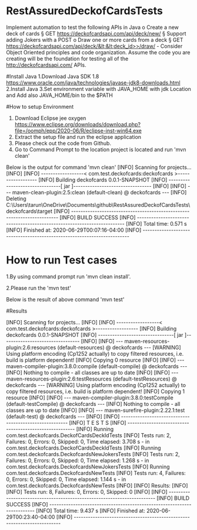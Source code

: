 # RestAssuredDeckofCardsTests
Implement automation to test the following APIs in Java  o   Create a new deck of cards  §  GET https://deckofcardsapi.com/api/deck/new/  §  Support adding Jokers with a POST  o   Draw one or more cards from a deck  §  GET https://deckofcardsapi.com/api/deck/&lt;&lt;deck_id>>/draw/  -          Consider Object Oriented principles and code organization. Assume the code you are creating will be the foundation for testing all of the http://deckofcardsapi.com/ APIs.

#Install Java
1.Download Java SDK 1.8 https://www.oracle.com/java/technologies/javase-jdk8-downloads.html
2.Install Java
3.Set environment variable with JAVA_HOME with jdk Location and Add also JAVA_HOME/bin to the $PATH

#How to setup Environment
1. Download Eclipse jee oxygen https://www.eclipse.org/downloads/download.php?file=/oomph/epp/2020-06/R/eclipse-inst-win64.exe
2. Extract the setup file and run the eclipse application
3. Please check out the code from Github.
4. Go to Command Prompt to the location project is located and run 'mvn clean'

Below is the output for command 'mvn clean'
[INFO] Scanning for projects...
[INFO]
[INFO] ------------------< com.test.deckofcards:deckofcards >------------------
[INFO] Building deckofcards 0.0.1-SNAPSHOT
[INFO] --------------------------------[ jar ]---------------------------------
[INFO]
[INFO] --- maven-clean-plugin:2.5:clean (default-clean) @ deckofcards ---
[INFO] Deleting C:\Users\tarun\OneDrive\Documents\github\RestAssuredDeckofCardsTests\deckofcards\target
[INFO] ------------------------------------------------------------------------
[INFO] BUILD SUCCESS
[INFO] ------------------------------------------------------------------------
[INFO] Total time:  0.571 s
[INFO] Finished at: 2020-06-29T00:07:16-04:00
[INFO] ------------------------------------------------------------------------

# How to run Test cases

1.By using command prompt run 'mvn clean install'.

2.Please run the 'mvn test'

Below is the result of above command 'mvn test'

#Results

[INFO] Scanning for projects...
[INFO]
[INFO] ------------------< com.test.deckofcards:deckofcards >------------------
[INFO] Building deckofcards 0.0.1-SNAPSHOT
[INFO] --------------------------------[ jar ]---------------------------------
[INFO]
[INFO] --- maven-resources-plugin:2.6:resources (default-resources) @ deckofcards ---
[WARNING] Using platform encoding (Cp1252 actually) to copy filtered resources, i.e. build is platform dependent!
[INFO] Copying 0 resource
[INFO]
[INFO] --- maven-compiler-plugin:3.8.0:compile (default-compile) @ deckofcards ---
[INFO] Nothing to compile - all classes are up to date
[INFO]
[INFO] --- maven-resources-plugin:2.6:testResources (default-testResources) @ deckofcards ---
[WARNING] Using platform encoding (Cp1252 actually) to copy filtered resources, i.e. build is platform dependent!
[INFO] Copying 1 resource
[INFO]
[INFO] --- maven-compiler-plugin:3.8.0:testCompile (default-testCompile) @ deckofcards ---
[INFO] Nothing to compile - all classes are up to date
[INFO]
[INFO] --- maven-surefire-plugin:2.22.1:test (default-test) @ deckofcards ---
[INFO]
[INFO] -------------------------------------------------------
[INFO]  T E S T S
[INFO] -------------------------------------------------------
[INFO] Running com.test.deckofcards.DeckofCardsDeckIdTests
[INFO] Tests run: 2, Failures: 0, Errors: 0, Skipped: 0, Time elapsed: 3.708 s - in com.test.deckofcards.DeckofCardsDeckIdTests
[INFO] Running com.test.deckofcards.DeckofcardsNewJokersTests
[INFO] Tests run: 2, Failures: 0, Errors: 0, Skipped: 0, Time elapsed: 1.268 s - in com.test.deckofcards.DeckofcardsNewJokersTests
[INFO] Running com.test.deckofcards.DeckofcardsNewTests
[INFO] Tests run: 4, Failures: 0, Errors: 0, Skipped: 0, Time elapsed: 1.144 s - in com.test.deckofcards.DeckofcardsNewTests
[INFO]
[INFO] Results:
[INFO]
[INFO] Tests run: 8, Failures: 0, Errors: 0, Skipped: 0
[INFO]
[INFO] ------------------------------------------------------------------------
[INFO] BUILD SUCCESS
[INFO] ------------------------------------------------------------------------
[INFO] Total time:  9.437 s
[INFO] Finished at: 2020-06-29T00:23:40-04:00
[INFO] ------------------------------------------------------------------------






